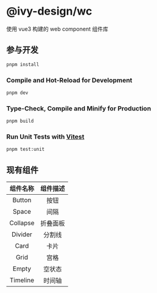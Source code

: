 # @ivy-design/wc

使用 vue3 构建的 web component 组件库

## 参与开发

```sh
pnpm install
```

### Compile and Hot-Reload for Development

```sh
pnpm dev
```

### Type-Check, Compile and Minify for Production

```sh
pnpm build
```

### Run Unit Tests with [Vitest](https://vitest.dev/)

```sh
pnpm test:unit
```

## 现有组件

| 组件名称 | 组件描述 |
| :------: | :------: |
|  Button  |   按钮   |
|  Space   |   间隔   |
| Collapse | 折叠面板 |
| Divider  |  分割线  |
|   Card   |   卡片   |
|   Grid   |   宫格   |
|  Empty   |  空状态  |
| Timeline |  时间轴  |
